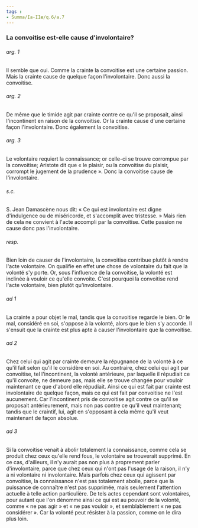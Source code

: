 ```yaml
---
tags : 
- Summa/Ia-IIæ/q.6/a.7
---
```


### La convoitise est-elle cause d'involontaire?

###### arg. 1
Il semble que oui. Comme la crainte la convoitise est une certaine passion. Mais la crainte cause de quelque façon l'involontaire. Donc aussi la convoitise. 

###### arg. 2
De même que le timide agit par crainte contre ce qu'il se proposait, ainsi l'incontinent en raison de la convoitise. Or la crainte cause d'une certaine façon l'involontaire. Donc également la convoitise. 

###### arg. 3
Le volontaire requiert la connaissance; or celle-ci se trouve corrompue par la convoitise; Aristote dit que « le plaisir, ou la convoitise du plaisir, corrompt le jugement de la prudence ». Donc la convoitise cause de l'involontaire. 

###### s.c.
S. Jean Damascène nous dit: « Ce qui est involontaire est digne d'indulgence ou de miséricorde, et s'accomplit avec tristesse. » Mais rien de cela ne convient à l'acte accompli par la convoitise. Cette passion ne cause donc pas l'involontaire. 

###### resp.
Bien loin de causer de l'involontaire, la convoitise contribue plutôt à rendre l'acte volontaire. On qualifie en effet une chose de volontaire du fait que la volonté s'y porte. Or, sous l'influence de la convoitise, la volonté est inclinée à vouloir ce qu'elle convoite. C'est pourquoi la convoitise rend l'acte volontaire, bien plutôt qu'involontaire. 

###### ad 1
La crainte a pour objet le mal, tandis que la convoitise regarde le bien. Or le mal, considéré en soi, s'oppose à la volonté, alors que le bien s'y accorde. Il s'ensuit que la crainte est plus apte à causer l'involontaire que la convoitise. 

###### ad 2
Chez celui qui agit par crainte demeure la répugnance de la volonté à ce qu'il fait selon qu'il le considère en soi. Au contraire, chez celui qui agit par convoitise, tel l'incontinent, la volonté antérieure, par laquelle il répudiait ce qu'il convoite, ne demeure pas, mais elle se trouve changée pour vouloir maintenant ce que d'abord elle répudiait. Ainsi ce qui est fait par crainte est involontaire de quelque façon, mais ce qui est fait par convoitise ne l'est aucunement. Car l'incontinent pris de convoitise agit contre ce qu'il se proposait antérieurement, mais non pas contre ce qu'il veut maintenant; tandis que le craintif, lui, agit en s'opposant à cela même qu'il veut maintenant de façon absolue. 

###### ad 3
Si la convoitise venait à abolir totalement la connaissance, comme cela se produit chez ceux qu'elle rend fous, le volontaire se trouverait supprimé. En ce cas, d'ailleurs, il n'y aurait pas non plus à proprement parler d'involontaire, parce que chez ceux qui n'ont pas l'usage de la raison, il n'y a ni volontaire ni involontaire. Mais parfois chez ceux qui agissent par convoitise, la connaissance n'est pas totalement abolie, parce que la puissance de connaître n'est pas supprimée, mais seulement l'attention actuelle à telle action particulière. De tels actes cependant sont volontaires, pour autant que l'on dénomme ainsi ce qui est au pouvoir de la volonté, comme « ne pas agir » et « ne pas vouloir », et semblablement « ne pas considérer ». Car la volonté peut résister à la passion, comme on le dira plus loin. 

